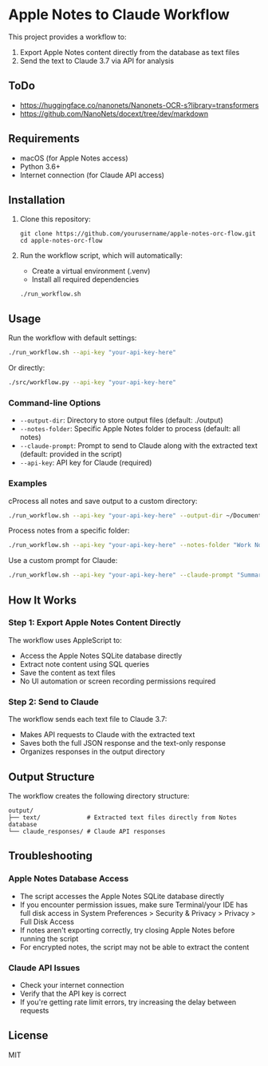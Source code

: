 # Apple Notes to Claude Workflow

This project provides a workflow to:

1. Export Apple Notes content directly from the database as text files
2. Send the text to Claude 3.7 via API for analysis

## ToDo
- https://huggingface.co/nanonets/Nanonets-OCR-s?library=transformers
- https://github.com/NanoNets/docext/tree/dev/markdown

## Requirements

- macOS (for Apple Notes access)
- Python 3.6+
- Internet connection (for Claude API access)

## Installation

1. Clone this repository:
   ```
   git clone https://github.com/yourusername/apple-notes-orc-flow.git
   cd apple-notes-orc-flow
   ```

2. Run the workflow script, which will automatically:
   - Create a virtual environment (.venv)
   - Install all required dependencies
   ```
   ./run_workflow.sh
   ```

## Usage

Run the workflow with default settings:

```bash
./run_workflow.sh --api-key "your-api-key-here"
```

Or directly:

```bash
./src/workflow.py --api-key "your-api-key-here"
```

### Command-line Options

- `--output-dir`: Directory to store output files (default: ./output)
- `--notes-folder`: Specific Apple Notes folder to process (default: all notes)
- `--claude-prompt`: Prompt to send to Claude along with the extracted text (default: provided in the script)
- `--api-key`: API key for Claude (required)

### Examples

cProcess all notes and save output to a custom directory:
```bash
./run_workflow.sh --api-key "your-api-key-here" --output-dir ~/Documents/notes_analysis
```

Process notes from a specific folder:
```bash
./run_workflow.sh --api-key "your-api-key-here" --notes-folder "Work Notes"
```

Use a custom prompt for Claude:
```bash
./run_workflow.sh --api-key "your-api-key-here" --claude-prompt "Summarize this text in bullet points:"
```


## How It Works

### Step 1: Export Apple Notes Content Directly

The workflow uses AppleScript to:
- Access the Apple Notes SQLite database directly
- Extract note content using SQL queries
- Save the content as text files
- No UI automation or screen recording permissions required

### Step 2: Send to Claude

The workflow sends each text file to Claude 3.7:
- Makes API requests to Claude with the extracted text
- Saves both the full JSON response and the text-only response
- Organizes responses in the output directory

## Output Structure

The workflow creates the following directory structure:

```
output/
├── text/             # Extracted text files directly from Notes database
└── claude_responses/ # Claude API responses
```

## Troubleshooting

### Apple Notes Database Access

- The script accesses the Apple Notes SQLite database directly
- If you encounter permission issues, make sure Terminal/your IDE has full disk access in System Preferences > Security & Privacy > Privacy > Full Disk Access
- If notes aren't exporting correctly, try closing Apple Notes before running the script
- For encrypted notes, the script may not be able to extract the content

### Claude API Issues

- Check your internet connection
- Verify that the API key is correct
- If you're getting rate limit errors, try increasing the delay between requests

## License

MIT
